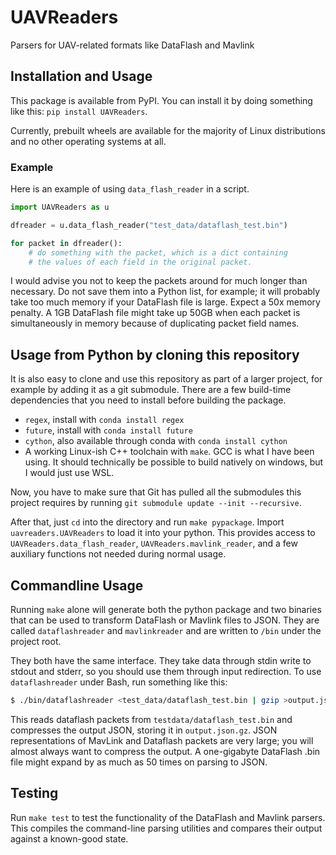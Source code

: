 # UAVReaders
Parsers for UAV-related formats like DataFlash and Mavlink

## Installation and Usage

This package is available from PyPI. You can install it by doing something
like this: `pip install UAVReaders`.

Currently, prebuilt wheels are available for the majority of Linux 
distributions and no other operating systems at all. 

### Example
Here is an example of using `data_flash_reader` in a script.

```python
import UAVReaders as u 

dfreader = u.data_flash_reader("test_data/dataflash_test.bin")

for packet in dfreader():
    # do something with the packet, which is a dict containing 
	# the values of each field in the original packet.
```
I would advise you not to keep the packets around for much longer than
necessary. Do not save them into a Python list, for example; it will probably
take too much memory if your DataFlash file is large. Expect a 50x memory
penalty. A 1GB DataFlash file might take up 50GB when each packet
is simultaneously in memory because of duplicating packet field names.

## Usage from Python by cloning this repository

It is also easy to clone and use this repository as part of a larger project,
for example by adding it as a git submodule.
There are a few build-time dependencies that you need to install 
before building the package.
 - `regex`, install with `conda install regex`
 - `future`, install with `conda install future`
 - `cython`, also available through conda with `conda install cython`
 - A working Linux-ish C++ toolchain with `make`. GCC is what I have been 
   using. It should technically be possible to build natively on windows,
   but I would just use WSL.

Now, you have to make sure that Git has pulled all the submodules this 
project requires by running `git submodule update --init --recursive`.

After that, just `cd` into the directory and run `make pypackage`. Import 
`uavreaders.UAVReaders` to load it into your python. This provides access
to `UAVReaders.data_flash_reader`, `UAVReaders.mavlink_reader`, and a few
auxiliary functions not needed during normal usage.

## Commandline Usage

Running `make` alone will generate both the python package and 
two binaries that can be used to transform DataFlash or Mavlink 
files to JSON. They are called `dataflashreader` and `mavlinkreader` 
and are written to `/bin` under the project root.

They both have the same interface. They take data through stdin
write to stdout and stderr, so you should use them through input
redirection. To use `dataflashreader` under Bash, run something 
like this: 

```bash
$ ./bin/dataflashreader <test_data/dataflash_test.bin | gzip >output.json.gz
```

This reads dataflash packets from `testdata/dataflash_test.bin` and 
compresses the output JSON, storing it in `output.json.gz`. JSON 
representations of MavLink and Dataflash packets are very large; you will
almost always want to compress the output. A one-gigabyte DataFlash
.bin file might expand by as much as 50 times on parsing to JSON. 

## Testing

Run `make test` to test the functionality of the DataFlash and Mavlink
parsers. This compiles the command-line parsing utilities and compares
their output against a known-good state.

